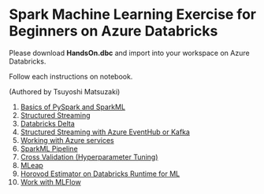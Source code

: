 # Spark Machine Learning Exercise for Beginners on Azure Databricks

Please download **HandsOn.dbc** and import into your workspace on Azure Databricks.

Follow each instructions on notebook.

(Authored by Tsuyoshi Matsuzaki)

1. [Basics of PySpark and SparkML](https://github.com/tsmatz/azure-databricks-exercise/blob/master/exercise01-pyspark-dataframe.ipynb)
2. [Structured Streaming](https://github.com/tsmatz/azure-databricks-exercise/blob/master/exercise02-structured-streaming.ipynb)
3. [Databricks Delta](https://github.com/tsmatz/azure-databricks-exercise/blob/master/exercise03-databricks-delta.ipynb)
4. [Structured Streaming with Azure EventHub or Kafka](https://github.com/tsmatz/azure-databricks-exercise/blob/master/exercise04-streaming-eventhub.ipynb)
5. [Working with Azure services](https://github.com/tsmatz/azure-databricks-exercise/blob/master/exercise05-blob.ipynb)
6. [SparkML Pipeline](https://github.com/tsmatz/azure-databricks-exercise/blob/master/exercise06-sparkml-pipeline.ipynb)
7. [Cross Validation (Hyperparameter Tuning)](https://github.com/tsmatz/azure-databricks-exercise/blob/master/exercise07-cross-validation.ipynb)
8. [MLeap](https://github.com/tsmatz/azure-databricks-exercise/blob/master/exercise08-mleap.ipynb)
9. [Horovod Estimator on Databricks Runtime for ML](https://github.com/tsmatz/azure-databricks-exercise/blob/master/exercise09-horovod-estimator.ipynb)
10. [Work with MLFlow](https://github.com/tsmatz/azure-databricks-exercise/blob/master/exercise10-mlflow.ipynb)
